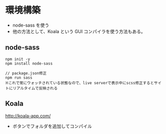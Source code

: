 # 環境構築

- node-sass を使う
- 他の方法として、Koala という GUI コンパイラを使う方法もある。

## node-sass

```
npm init -y
npm install node-sass

// package.json修正
npm run sass
※これで常にウォッチされている状態なので、live serverで表示中にscss修正するとサイトにリアルタイムで反映される

```

## Koala

http://koala-app.com/

- ボタンでフォルダを追加してコンパイル
